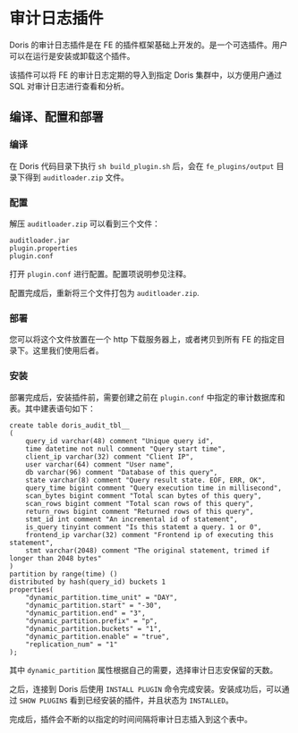 <!-- 
Licensed to the Apache Software Foundation (ASF) under one
or more contributor license agreements.  See the NOTICE file
distributed with this work for additional information
regarding copyright ownership.  The ASF licenses this file
to you under the Apache License, Version 2.0 (the
"License"); you may not use this file except in compliance
with the License.  You may obtain a copy of the License at

  http://www.apache.org/licenses/LICENSE-2.0

Unless required by applicable law or agreed to in writing,
software distributed under the License is distributed on an
"AS IS" BASIS, WITHOUT WARRANTIES OR CONDITIONS OF ANY
KIND, either express or implied.  See the License for the
specific language governing permissions and limitations
under the License.
-->

# 审计日志插件

Doris 的审计日志插件是在 FE 的插件框架基础上开发的。是一个可选插件。用户可以在运行是安装或卸载这个插件。

该插件可以将 FE 的审计日志定期的导入到指定 Doris 集群中，以方便用户通过 SQL 对审计日志进行查看和分析。

## 编译、配置和部署

### 编译

在 Doris 代码目录下执行 `sh build_plugin.sh` 后，会在 `fe_plugins/output` 目录下得到 `auditloader.zip` 文件。

### 配置

解压 `auditloader.zip` 可以看到三个文件：

```
auditloader.jar
plugin.properties
plugin.conf
```

打开 `plugin.conf` 进行配置。配置项说明参见注释。

配置完成后，重新将三个文件打包为 `auditloader.zip`.

### 部署

您可以将这个文件放置在一个 http 下载服务器上，或者拷贝到所有 FE 的指定目录下。这里我们使用后者。

### 安装

部署完成后，安装插件前，需要创建之前在 `plugin.conf` 中指定的审计数据库和表。其中建表语句如下：

```
create table doris_audit_tbl__
(
    query_id varchar(48) comment "Unique query id",
    time datetime not null comment "Query start time",
    client_ip varchar(32) comment "Client IP",
    user varchar(64) comment "User name",
    db varchar(96) comment "Database of this query",
    state varchar(8) comment "Query result state. EOF, ERR, OK",
    query_time bigint comment "Query execution time in millisecond",
    scan_bytes bigint comment "Total scan bytes of this query",
    scan_rows bigint comment "Total scan rows of this query",
    return_rows bigint comment "Returned rows of this query",
    stmt_id int comment "An incremental id of statement",
    is_query tinyint comment "Is this statemt a query. 1 or 0",
    frontend_ip varchar(32) comment "Frontend ip of executing this statement",
    stmt varchar(2048) comment "The original statement, trimed if longer than 2048 bytes"
)
partition by range(time) ()
distributed by hash(query_id) buckets 1
properties(
    "dynamic_partition.time_unit" = "DAY",
    "dynamic_partition.start" = "-30",
    "dynamic_partition.end" = "3",
    "dynamic_partition.prefix" = "p",
    "dynamic_partition.buckets" = "1",
    "dynamic_partition.enable" = "true",
    "replication_num" = "1"
);
```

其中 `dynamic_partition` 属性根据自己的需要，选择审计日志安保留的天数。

之后，连接到 Doris 后使用 `INSTALL PLUGIN` 命令完成安装。安装成功后，可以通过 `SHOW PLUGINS` 看到已经安装的插件，并且状态为 `INSTALLED`。

完成后，插件会不断的以指定的时间间隔将审计日志插入到这个表中。




















